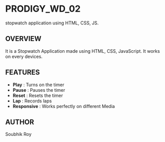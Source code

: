 # PRODIGY_WD_02
stopwatch application using HTML, CSS, JS.

## OVERVIEW
It is a Stopwatch Application made using HTML, CSS, JavaScript. It works on every devices.

## FEATURES
- **Play** : Turns on the timer
- **Pause** : Pauses the timer
- **Reset** : Resets the timer
- **Lap** : Records laps
- **Responsive** : Works perfectly on different Media

## AUTHOR
Soubhik Roy
